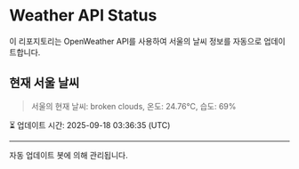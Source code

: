 
# Weather API Status

이 리포지토리는 OpenWeather API를 사용하여 서울의 날씨 정보를 자동으로 업데이트합니다.

## 현재 서울 날씨
> 서울의 현재 날씨: broken clouds, 온도: 24.76°C, 습도: 69%

⏳ 업데이트 시간: 2025-09-18 03:36:35 (UTC)

---
자동 업데이트 봇에 의해 관리됩니다.
